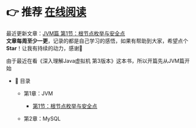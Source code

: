 # 👉 推荐 [在线阅读](https://zhengshuhai.github.io/#/) 

最近更新文章：[JVM篇 第1节：根节点枚举与安全点](https://github.com/ZhengShuHai/ZhengShuHai.github.io/blob/project/docs/md/jvm/根节点枚举与安全点.md)</br>
**文章每周至少一更**，记录的都是自己学习的感悟，如果有帮助到大家，希望点个**Star**！让我有持续的动力，感谢🤝</br>

由于最近在看《深入理解Java虚拟机 第3版本》这本书，所以开篇先从JVM篇开始

- :memo: 目录

   - 第1章：JVM
       - [第1节：根节点枚举与安全点](https://github.com/ZhengShuHai/ZhengShuHai.github.io/blob/project/docs/md/jvm/根节点枚举与安全点.md)
       
   - 第2章：MySQL
